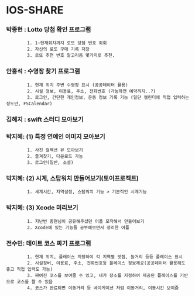 # IOS-SHARE

### 박종현 : Lotto 당첨 확인 프로그램
            1. 1~현재회차까지 로또 당첨 번호 죄회
            2. 자신의 로또 구매 기록 저장
            3. 로또 추천 번호 알고리즘 몇가지로 추천. 

### 안홍석 : 수영장 찾기 프로그램
            1. 현재 위치 주변 수영장 표시 (공공데이터 활용)
            2. 시설 정보, 이용료, 주소, 전화번호 (가능하면 예약까지..?)
            3. 로그인, 간단한 개인정보, 운동 정보 기록 기능 (일단 캘린더에 직접 입력하는 정도만, FSCalendar)

### 김혜지 : swift 스터디 모아보기
            
### 박지혜: (1) 특정 연예인 이미지 모아보기 
            1. 사진 컬렉션 뷰 모아보기
            2. 즐겨찾기, 다운로드 가능
            3. 로그인(일반, 소셜)
            
### 박지혜: (2) 시계, 스탑워치 만들어보기(토이프로젝트)
            1. 세계시간, 지역설정, 스탑워치 기능 > 기본적인 시계기능 
            
### 박지혜: (3) Xcode 미리보기 
            1. 지난번 종현님이 공유해주셨던 어플 모작해서 만들어보기
            2. Xcode에 있는 기능들 공부해보면서 정리한 어플 
            
### 전수민: 데이트 코스 짜기 프로그램 
            1. 현재 위치, 플레이스 지정하여 각 지역별 맛집, 놀거리 등등 플레이스 표시 
            2. 시설정버, 이용료, 주소, 전화번호등 플레이스 정보제공(공공데이터 활용해도 좋고 직접 입력도 가능)
            3. 짜여진 코스를 보여줄 수 있고, 내가 장소를 지정하여 제공된 플레이스를 기반으로 코스를 짤 수 있음 
            4. 코스가 완료되면 이동거리 등 네이게이션 처럼 이동거리, 이동시간 보여줌 
            
